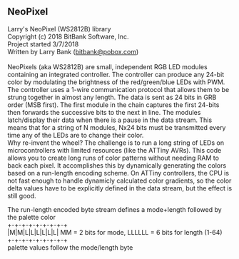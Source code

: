 NeoPixel
--------

Larry's NeoPixel (WS2812B) library<br>
Copyright (c) 2018 BitBank Software, Inc.<br>
Project started 3/7/2018<br>
Written by Larry Bank (bitbank@pobox.com)<br>
<br>
NeoPixels (aka WS2812B) are small, independent RGB LED modules containing an integrated controller.
The controller can produce any 24-bit color by modulating the brightness of the red/green/blue LEDs with PWM.
The controller uses a 1-wire communication protocol that allows them to be strung together in almost any length.
The data is sent as 24 bits in GRB order (MSB first). The first module in the chain captures the first 24-bits
then forwards the successive bits to the next in line. The modules latch/display their data when there is a pause
in the data stream. This means that for a string of N modules, Nx24 bits must be transmitted every time any of
the LEDs are to change their color.
<br>
Why re-invent the wheel? The challenge is to run a long string of LEDs on microcontrollers with limited
resources (like the ATTiny AVRs). This code allows you to create long runs of color patterns without needing
RAM to back each pixel. It accomplishes this by dynamically generating the colors based on a run-length encoding
scheme. On ATTiny controllers, the CPU is not fast enough to handle dynamicly calculated color gradients, so the
color delta values have to be explicitly defined in the data stream, but the effect is still good.
<br>

The run-length encoded byte stream defines a mode+length followed by the palette color<br>
 +-+-+-+-+-+-+-+-+<br>
 |M|M|L|L|L|L|L|L|   MM = 2 bits for mode, LLLLLL = 6 bits for length (1-64)<br>
 +-+-+-+-+-+-+-+-+<br>
 palette values follow the mode/length byte<br>

